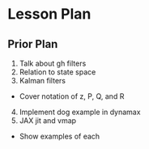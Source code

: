 # Lesson Plan

## Prior Plan
1. Talk about gh filters
2. Relation to state space
3. Kalman filters
  * Cover notation of z, P, Q, and R
4. Implement dog example in dynamax
5. JAX jit and vmap
  * Show examples of each